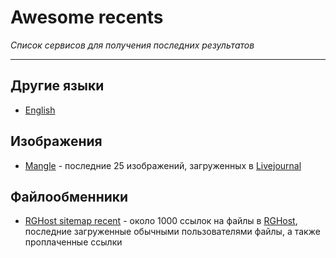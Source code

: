 <h1>Awesome recents</h1>
<i>Список сервисов для получения последних результатов</i>

---
## Другие языки

* [English](https://github.com/pantyusha/awesome-recents/edit/master/README-en.md)

## Изображения

- [Mangle](http://www.mangle.ca/randomlj.php) - последние 25 изображений, загруженных в [Livejournal](http://www.livejournal.com/)

## Файлообменники

- [RGHost sitemap recent](http://rgho.st/sitemap_recent.xml) - около 1000 ссылок на файлы в [RGHost](http://rghost.ru), последние загруженные обычными пользователями файлы, а также проплаченные ссылки
